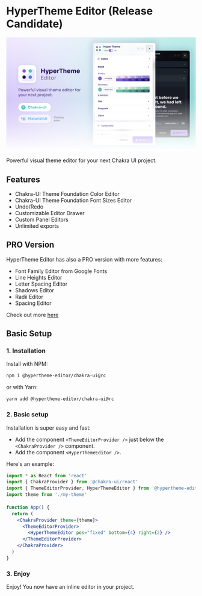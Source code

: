 # HyperTheme Editor (Release Candidate)

![HyperTheme Editor screen shot](./hypertheme-banner.jpg)

Powerful visual theme editor for your next Chakra UI project.

## Features

- Chakra-UI Theme Foundation Color Editor
- Chakra-UI Theme Foundation Font Sizes Editor
- Undo/Redo
- Customizable Editor Drawer
- Custom Panel Editors
- Unlimited exports


## PRO Version

HyperTheme Editor has also a PRO version with more features:
- Font Family Editor from Google Fonts
- Line Heights Editor
- Letter Spacing Editor
- Shadows Editor
- Radii Editor
- Spacing Editor

Check out more [here](https://hyperthe.me)

## Basic Setup
### 1. Installation

Install with NPM:

```bash
npm i @hypertheme-editor/chakra-ui@rc
```

or with Yarn:

```bash
yarn add @hypertheme-editor/chakra-ui@rc
```

### 2. Basic setup

Installation is super easy and fast:

- Add the component `<ThemeEditorProvider />` just below the `<ChakraProvider />` component.
- Add the component `<HyperThemeEditor />`.

Here's an example:

```jsx
import * as React from 'react'
import { ChakraProvider } from '@chakra-ui/react'
import { ThemeEditorProvider, HyperThemeEditor } from '@hypertheme-editor/chakra-ui'
import theme from './my-theme'

function App() {
  return (
    <ChakraProvider theme={theme}>
      <ThemeEditorProvider>
        <HyperThemeEditor pos="fixed" bottom={4} right={2} />
      </ThemeEditorProvider>
    </ChakraProvider>
  )
}
```

### 3. Enjoy

Enjoy! You now have an inline editor in your project.
